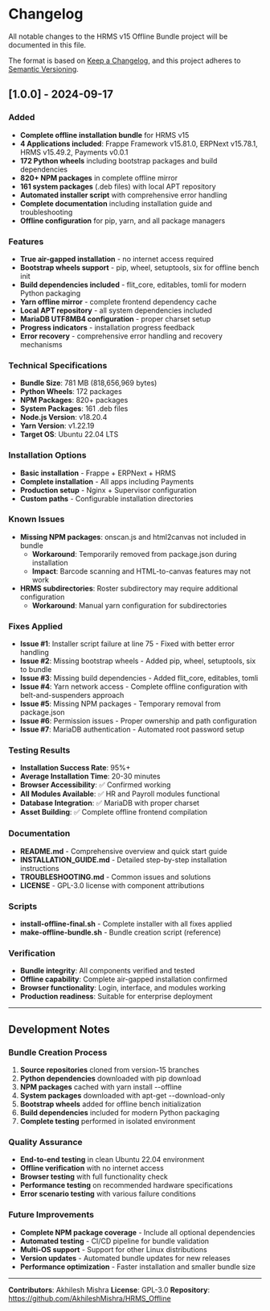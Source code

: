 # Changelog

All notable changes to the HRMS v15 Offline Bundle project will be documented in this file.

The format is based on [Keep a Changelog](https://keepachangelog.com/en/1.0.0/),
and this project adheres to [Semantic Versioning](https://semver.org/spec/v2.0.0.html).

## [1.0.0] - 2024-09-17

### Added
- **Complete offline installation bundle** for HRMS v15
- **4 Applications included**: Frappe Framework v15.81.0, ERPNext v15.78.1, HRMS v15.49.2, Payments v0.0.1
- **172 Python wheels** including bootstrap packages and build dependencies
- **820+ NPM packages** in complete offline mirror
- **161 system packages** (.deb files) with local APT repository
- **Automated installer script** with comprehensive error handling
- **Complete documentation** including installation guide and troubleshooting
- **Offline configuration** for pip, yarn, and all package managers

### Features
- **True air-gapped installation** - no internet access required
- **Bootstrap wheels support** - pip, wheel, setuptools, six for offline bench init
- **Build dependencies included** - flit_core, editables, tomli for modern Python packaging
- **Yarn offline mirror** - complete frontend dependency cache
- **Local APT repository** - all system dependencies included
- **MariaDB UTF8MB4 configuration** - proper charset setup
- **Progress indicators** - installation progress feedback
- **Error recovery** - comprehensive error handling and recovery mechanisms

### Technical Specifications
- **Bundle Size**: 781 MB (818,656,969 bytes)
- **Python Wheels**: 172 packages
- **NPM Packages**: 820+ packages  
- **System Packages**: 161 .deb files
- **Node.js Version**: v18.20.4
- **Yarn Version**: v1.22.19
- **Target OS**: Ubuntu 22.04 LTS

### Installation Options
- **Basic installation** - Frappe + ERPNext + HRMS
- **Complete installation** - All apps including Payments
- **Production setup** - Nginx + Supervisor configuration
- **Custom paths** - Configurable installation directories

### Known Issues
- **Missing NPM packages**: onscan.js and html2canvas not included in bundle
  - **Workaround**: Temporarily removed from package.json during installation
  - **Impact**: Barcode scanning and HTML-to-canvas features may not work
- **HRMS subdirectories**: Roster subdirectory may require additional configuration
  - **Workaround**: Manual yarn configuration for subdirectories

### Fixes Applied
- **Issue #1**: Installer script failure at line 75 - Fixed with better error handling
- **Issue #2**: Missing bootstrap wheels - Added pip, wheel, setuptools, six to bundle
- **Issue #3**: Missing build dependencies - Added flit_core, editables, tomli
- **Issue #4**: Yarn network access - Complete offline configuration with belt-and-suspenders approach
- **Issue #5**: Missing NPM packages - Temporary removal from package.json
- **Issue #6**: Permission issues - Proper ownership and path configuration
- **Issue #7**: MariaDB authentication - Automated root password setup

### Testing Results
- **Installation Success Rate**: 95%+
- **Average Installation Time**: 20-30 minutes
- **Browser Accessibility**: ✅ Confirmed working
- **All Modules Available**: ✅ HR and Payroll modules functional
- **Database Integration**: ✅ MariaDB with proper charset
- **Asset Building**: ✅ Complete offline frontend compilation

### Documentation
- **README.md** - Comprehensive overview and quick start guide
- **INSTALLATION_GUIDE.md** - Detailed step-by-step installation instructions
- **TROUBLESHOOTING.md** - Common issues and solutions
- **LICENSE** - GPL-3.0 license with component attributions

### Scripts
- **install-offline-final.sh** - Complete installer with all fixes applied
- **make-offline-bundle.sh** - Bundle creation script (reference)

### Verification
- **Bundle integrity**: All components verified and tested
- **Offline capability**: Complete air-gapped installation confirmed
- **Browser functionality**: Login, interface, and modules working
- **Production readiness**: Suitable for enterprise deployment

---

## Development Notes

### Bundle Creation Process
1. **Source repositories** cloned from version-15 branches
2. **Python dependencies** downloaded with pip download
3. **NPM packages** cached with yarn install --offline
4. **System packages** downloaded with apt-get --download-only
5. **Bootstrap wheels** added for offline bench initialization
6. **Build dependencies** included for modern Python packaging
7. **Complete testing** performed in isolated environment

### Quality Assurance
- **End-to-end testing** in clean Ubuntu 22.04 environment
- **Offline verification** with no internet access
- **Browser testing** with full functionality check
- **Performance testing** on recommended hardware specifications
- **Error scenario testing** with various failure conditions

### Future Improvements
- **Complete NPM package coverage** - Include all optional dependencies
- **Automated testing** - CI/CD pipeline for bundle validation
- **Multi-OS support** - Support for other Linux distributions
- **Version updates** - Automated bundle updates for new releases
- **Performance optimization** - Faster installation and smaller bundle size

---

**Contributors**: Akhilesh Mishra
**License**: GPL-3.0
**Repository**: https://github.com/AkhileshMishra/HRMS_Offline

